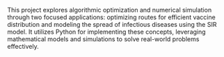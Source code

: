 This project explores algorithmic optimization and numerical simulation through two focused applications: optimizing routes for efficient vaccine distribution and modeling the spread of infectious diseases using the SIR model. It utilizes Python for implementing these concepts, leveraging mathematical models and simulations to solve real-world problems effectively.

